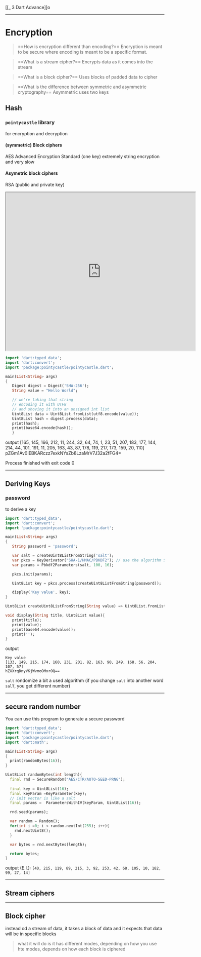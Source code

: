 [[_ 3 Dart Advance]]o

---
# Encryption
> ==How is encryption different than encoding?==
> Encryption is meant to be secure where encoding is meant to be a specific format.

> ==What is a stream cipher?==
> Encrypts data as it comes into the stream
> 

> ==What is a block cipher?==
> Uses blocks of padded data to cipher

>==What is the difference between symmetric and asymmetric cryptography==
> Asymmetric uses two keys




## Hash
### `pointycastle` library
for encryption and decryption

#### (symmetric) Block ciphers
AES Advanced Encryption Standard (one key)
extremely string encryption and very slow

#### Asymetric block ciphers
RSA (public and private key)

<iframe src="https://pub.dev/packages/pointycastle/install" width="600" height="500"></iframe>

```dart
import 'dart:typed_data';
import 'dart:convert';
import 'package:pointycastle/pointycastle.dart';

main(List<String> args)
{
   Digest digest = Digest('SHA-256');
   String value = "Hello World";

   // we're taking that string
   // encoding it with UTF8
   // and shoving it into an unsigned int list
   Uint8List data = Uint8List.fromList(utf8.encode(value));
   Uint8List hash = digest.process(data);
   print(hash);
   print(base64.encode(hash));
   }
```
output
[165, 145, 166, 212, 11, 244, 32, 64, 74, 1, 23, 51, 207, 183, 177, 144, 214, 44, 101, 191, 11, 205, 163, 43, 87, 178, 119, 217, 173, 159, 20, 110]
pZGm1Av0IEBKARczz7exkNYsZb8LzaMrV7J32a2fFG4=

Process finished with exit code 0

----
## Deriving Keys

### password
to derive a key

```dart
import 'dart:typed_data';
import 'dart:convert';
import 'package:pointycastle/pointycastle.dart';

main(List<String> args)
{
   String password = 'password';

   var salt = createUint8ListFromString('salt');
   var pkcs = KeyDerivator("SHA-1/HMAC/PBKDF2"); // use the algorithm SHA-1...
   var params = Pbkdf2Parameters(salt, 100, 16);

   pkcs.init(params);

   Uint8List key = pkcs.process(createUint8ListFromString(password));

   display('Key value', key);
}

Uint8List createUint8ListFromString(String value) => Uint8List.fromList(utf8.encode(value));

void display(String title, Uint8List value){
   print(title);
   print(value);
   print(base64.encode(value));
   print('');
}
```
output
```shell
Key value
[133, 149, 215, 174, 160, 231, 201, 82, 163, 90, 249, 168, 56, 204, 107, 57]
hZXXrqDnyVKjWvmoOMxrOQ==
```

`salt` rondomize a bit a used algorithm (if you change `salt` into another word `salT`, you get different number)


----
## secure random number
You can use this program to generate a secure password
```dart
import 'dart:typed_data';
import 'dart:convert';
import 'package:pointycastle/pointycastle.dart';
import 'dart:math';

main(List<String> args)
{
  print(randomBytes(16));
}

Uint8List randomBytes(int length){
  final rnd = SecureRandom("AES/CTR/AUTO-SEED-PRNG");
  
  final key = Uint8List(16);
  final keyParam =KeyParameter(key);
  // init vector is like a salt
  final params =  ParametersWithIV(keyParam, Uint8List(16));

  rnd.seed(params);

  var random = Random();
  for(int i =0; i < random.nextInt(255); i++){
    rnd.nextUint8();
  }

  var bytes = rnd.nextBytes(length);

  return bytes;
}
```
output (E.I.):
`[40, 215, 119, 89, 215, 3, 92, 253, 42, 68, 105, 10, 182, 99, 27, 14]`


---
## Stream ciphers

---
## Block cipher
instead od a stream of data, it takes a block of data and it expects that data will be in specific blocks

> what it will do is it has different modes, depending on how you use hte modes, depends on how each block is ciphered

























































